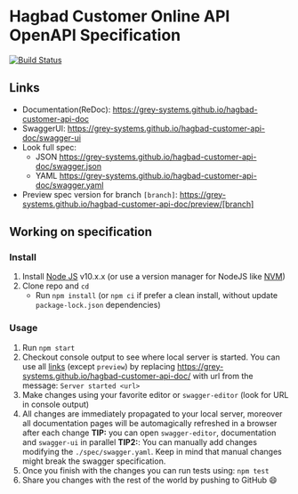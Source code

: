 # Hagbad Customer Online API OpenAPI Specification

[![Build Status](https://travis-ci.org/grey-systems/hagbad-online-api-docs.svg?branch=master)](https://travis-ci.org/grey-systems/hagbad-online-api-docs)

## Links

- Documentation(ReDoc): https://grey-systems.github.io/hagbad-customer-api-doc
- SwaggerUI: https://grey-systems.github.io/hagbad-customer-api-doc/swagger-ui
- Look full spec:
  - JSON https://grey-systems.github.io/hagbad-customer-api-doc/swagger.json
  - YAML https://grey-systems.github.io/hagbad-customer-api-doc/swagger.yaml
- Preview spec version for branch `[branch]`: https://grey-systems.github.io/hagbad-customer-api-doc/preview/[branch]

## Working on specification

### Install

1.  Install [Node JS](https://nodejs.org/) v10.x.x (or use a version manager for NodeJS like [NVM](https://github.com/nvm-sh/nvm))
2.  Clone repo and `cd`
    - Run `npm install` (or `npm ci` if prefer a clean install, without update `package-lock.json` dependencies)

### Usage

1.  Run `npm start`
2.  Checkout console output to see where local server is started. You can use all [links](#links) (except `preview`) by replacing https://grey-systems.github.io/hagbad-customer-api-doc/ with url from the message: `Server started <url>`
3.  Make changes using your favorite editor or `swagger-editor` (look for URL in console output)
4.  All changes are immediately propagated to your local server, moreover all documentation pages will be automagically refreshed in a browser after each change
    **TIP:** you can open `swagger-editor`, documentation and `swagger-ui` in parallel
    **TIP2:**: You can manually add changes modifying the `./spec/swagger.yaml`. Keep in mind that manual changes might break the swagger specification.
5.  Once you finish with the changes you can run tests using: `npm test`
6.  Share you changes with the rest of the world by pushing to GitHub :smile:
